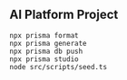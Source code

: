 ## AI Platform Project

```hash
npx prisma format
npx prisma generate
npx prisma db push
npx prisma studio
node src/scripts/seed.ts
```
